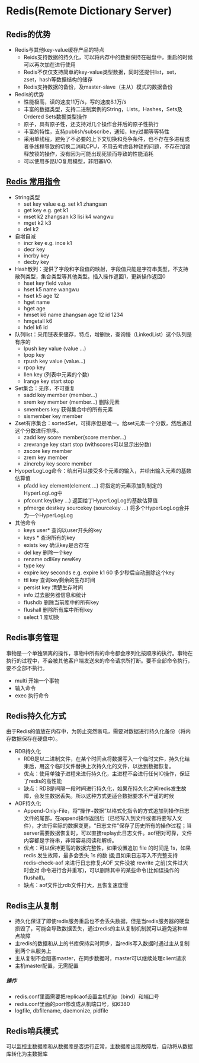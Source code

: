 # Redis(Remote Dictionary Server)
## Redis的优势
- Redis与其他key-value缓存产品的特点
  - Reids支持数据的持久化，可以将内存中的数据保持在磁盘中，重启的时候可以再次加在进行使用
  - Redis不仅仅支持简单的key-value类型数据，同时还提供list，set，zset，hash等数据结构的储存
  - Redis支持数据的备份，及master-slave（主从）模式的数据备份
- Redis的优势
  - 性能极高，读的速度11万/s，写的速度8.1万/s
  - 丰富的数据类型，支持二进制案例的String，Lists，Hashes，Sets及Ordered Sets数据类型操作
  - 原子，具有原子性，还支持对几个操作合并后的原子性执行
  - 丰富的特性，支持publish/subscribe，通知，key过期等等特性
  - 采用单线程，避免了不必要的上下文切换和竞争条件，也不存在多进程或者多线程导致的切换二消耗CPU，不用去考虑各种锁的问题，不存在加锁释放锁的操作，没有因为可能出现死锁而导致的性能消耗
  - 可以使用多路I/O复用模型，非阻塞I/O.
## <a href="http://doc.redisfans.com/index.html">Redis 常用指令</a>
- String类型
  - set key value e.g. set k1 zhangsan 
  - get key  e.g. get k1
  - mset k2 zhangsan k3 lisi k4 wangwu
  - mget k2 k3
  - del k2
- 自增自减
  - incr key e.g. ince k1
  - decr key
  - incrby key
  - decby key
- Hash散列：提供了字段和字段值的映射，字段值只能是字符串类型，不支持散列类型，集合类型等其他类型。插入操作返回1，更新操作返回0
  - hset key field value
  - hset k5 name wangwu
  - hset k5 age 12
  - hget name
  - hget age
  - hmset k6 name zhangsan age 12 id 1234
  - hmgetall k6
  - hdel k6 id
- 队列list：采用链表来储存，特点，增删快，查询慢（LinkedList）这个队列是有序的
  - lpush key value (value ...)
  - lpop key
  - rpush key value (value...)
  - rpop key
  - llen key (列表中元素的个数)
  - lrange key start stop
- Set集合：无序，不可重复
  - sadd key member (member...)
  - srem key member (member...) 删除元素
  - smembers key 获得集合中的所有元素
  - sismember key member
- Zset有序集合：sortedSet，可排序但是唯一。给set元素一个分数，然后通过这个分数进行排序。
  - zadd key score member(score member...)
  - zrevrange key start stop (withscores可以显示出分数)
  - zscore key member
  - zrem key member
  - zincreby key score member
- HyoperLogLog命令：给出可以接受多个元素的输入，并给出输入元素的基数估算值
  - pfadd key element(element ...) 将指定的元素添加到制定的HyperLogLog中
  - pfcount key(key ...) 返回给丁HyperLogLog的基数估算值
  - pfmerge destkey sourcekey (sourcekey ...) 将多个HyperLogLog合并为一个HyperLogLog
- 其他命令
  - keys user* 查询以user开头的key
  - keys * 查询所有的key
  - exists key 确认key是否存在
  - del key 删除一个key
  - rename odlKey newKey
  - type key 
  - expire key seconds e.g. expire k1 60 多少秒后自动删除这个key
  - ttl key 查询key剩余的生存时间
  - persist key 清楚生存时间
  - info 过去服务器信息和统计
  - flushdb 删除当前库中的所有key
  - flushall 删除所有库中所有key
  - select 1 库切换

## Redis事务管理
事物是一个单独隔离的操作，事物中所有的命令都会序列化按顺序的执行。事物在执行的过程中，不会被其他客户端发送来的命令请求所打断。要不全部命令执行，要不全部不执行。
- multi 开始一个事物
- 输入命令
- exec 执行命令

## Redis持久化方式
由于Redis的值放在内存中，为防止突然断电，需要对数据进行持久化备份（将内存数据保存在硬盘中）。
- RDB持久化
  - RDB是以二进制文件，在某个时间点将数据写入一个临时文件，持久化结束后，用这个临时文件替换上次持久化的文件，以达到数据恢复。
  - 优点：使用单独子进程来进行持久化，主进程不会进行任何IO操作，保证了redis的高性能
  - 缺点：RDB是间隔一段时间进行持久化，如果在持久化之间redis发生故障，会发生数据丢失。所以这种方式更适合数据要求不严谨的时候
- AOF持久化
  - Append-Only-File，将“操作+数据”以格式化指令的方式追加到操作日志文件的尾部，在append操作返回后（已经写入到文件或者将要写入文件），才进行实际的数据变更，“日志文件”保存了历史所有的操作过程；当server需要数据恢复时，可以直接replay此日志文件。aof相对可靠，文件内容都是字符串，非常容易阅读和解析。
  - 优点：可以保持更高的数据完整性，如果设置追加 file 的时间是 1s，如果 redis 发生故障，最多会丢失 1s 的数 据;且如果日志写入不完整支持 redis-check-aof 来进行日志修复;AOF 文件没被 rewrite 之前(文件过大时会对 命令进行合并重写)，可以删除其中的某些命令(比如误操作的 flushall)。
  - 缺点：aof文件比rdb文件打大，且恢复速度慢

## Redis主从复制
- 持久化保证了即使redis服务重启也不会丢失数据，但是当redis服务器的硬盘损毁了，可能会导致数据丢失，通过redis的主从复制机制就可以避免这种单点故障
- 主redis的数据和从上的书库保持实时同步，当redis写入数据时通过主从复制到两个从服务上
- 主从复制不会阻塞master，在同步数据时，master可以继续处理client请求
- 主机master配置，无需配置
##### 操作
- redis.conf里面需要把replicaof设置主机的ip（bind）和端口号
- redis.conf里面的port修改成从机端口号，如6380
- logfile, dbfilename, daemonize, pidfile
## Redis哨兵模式
可以监控主数据库和从数据库是否运行正常，主数据库出现故障后，自动将从数据库转化为主数据库